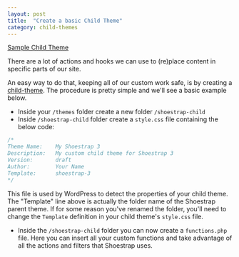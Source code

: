 ```yaml
---
layout: post
title:  "Create a basic Child Theme"
category: child-themes
---
```


<a class="button" href="https://github.com/shoestrap/shoestrap-child">Sample Child Theme</a>

There are a lot of actions and hooks we can use to (re)place content in specific parts of our site.

An easy way to do that, keeping all of our custom work safe, is by creating a [child-theme](http://codex.wordpress.org/Child_Themes). The procedure is pretty simple and we'll see a basic example below.

* Inside your `/themes` folder create a new folder `/shoestrap-child`
* Inside `/shoestrap-child` folder create a `style.css` file containing the below code:

```css
/*
Theme Name:    My Shoestrap 3
Description:   My custom child theme for Shoestrap 3
Version:       draft
Author:        Your Name
Template:      shoestrap-3
*/
```

This file is used by WordPress to detect the properties of your child theme.
The "Template" line above is actually the folder name of the Shoestrap parent theme. If for some reason you've renamed the folder, you'll need to change the `Template` definition in your child theme's `style.css` file.

* Inside the `/shoestrap-child` folder you can now create a `functions.php` file.
Here you can insert all your custom functions and take advantage of all the actions and filters that Shoestrap uses.